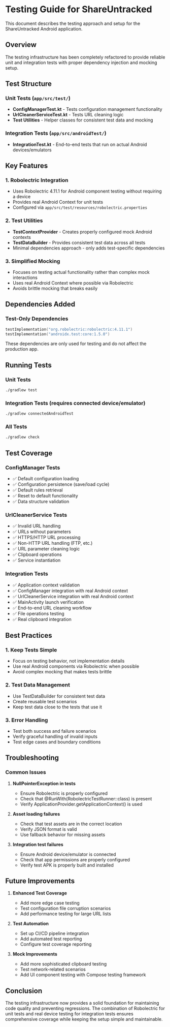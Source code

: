 # Testing Guide for ShareUntracked

This document describes the testing approach and setup for the ShareUntracked Android application.

## Overview

The testing infrastructure has been completely refactored to provide reliable unit and integration tests with proper dependency injection and mocking setup.

## Test Structure

### Unit Tests (`app/src/test/`)
- **ConfigManagerTest.kt** - Tests configuration management functionality
- **UrlCleanerServiceTest.kt** - Tests URL cleaning logic
- **Test Utilities** - Helper classes for consistent test data and mocking

### Integration Tests (`app/src/androidTest/`)
- **IntegrationTest.kt** - End-to-end tests that run on actual Android devices/emulators

## Key Features

### 1. Robolectric Integration
- Uses Robolectric 4.11.1 for Android component testing without requiring a device
- Provides real Android Context for unit tests
- Configured via `app/src/test/resources/robolectric.properties`

### 2. Test Utilities
- **TestContextProvider** - Creates properly configured mock Android contexts
- **TestDataBuilder** - Provides consistent test data across all tests
- Minimal dependencies approach - only adds test-specific dependencies

### 3. Simplified Mocking
- Focuses on testing actual functionality rather than complex mock interactions
- Uses real Android Context where possible via Robolectric
- Avoids brittle mocking that breaks easily

## Dependencies Added

### Test-Only Dependencies
```kotlin
testImplementation("org.robolectric:robolectric:4.11.1")
testImplementation("androidx.test:core:1.5.0")
```

These dependencies are only used for testing and do not affect the production app.

## Running Tests

### Unit Tests
```bash
./gradlew test
```

### Integration Tests (requires connected device/emulator)
```bash
./gradlew connectedAndroidTest
```

### All Tests
```bash
./gradlew check
```

## Test Coverage

### ConfigManager Tests
- ✅ Default configuration loading
- ✅ Configuration persistence (save/load cycle)
- ✅ Default rules retrieval
- ✅ Reset to default functionality
- ✅ Data structure validation

### UrlCleanerService Tests
- ✅ Invalid URL handling
- ✅ URLs without parameters
- ✅ HTTPS/HTTP URL processing
- ✅ Non-HTTP URL handling (FTP, etc.)
- ✅ URL parameter cleaning logic
- ✅ Clipboard operations
- ✅ Service instantiation

### Integration Tests
- ✅ Application context validation
- ✅ ConfigManager integration with real Android context
- ✅ UrlCleanerService integration with real Android context
- ✅ MainActivity launch verification
- ✅ End-to-end URL cleaning workflow
- ✅ File operations testing
- ✅ Real clipboard integration

## Best Practices

### 1. Keep Tests Simple
- Focus on testing behavior, not implementation details
- Use real Android components via Robolectric when possible
- Avoid complex mocking that makes tests brittle

### 2. Test Data Management
- Use TestDataBuilder for consistent test data
- Create reusable test scenarios
- Keep test data close to the tests that use it

### 3. Error Handling
- Test both success and failure scenarios
- Verify graceful handling of invalid inputs
- Test edge cases and boundary conditions

## Troubleshooting

### Common Issues

1. **NullPointerException in tests**
   - Ensure Robolectric is properly configured
   - Check that @RunWith(RobolectricTestRunner::class) is present
   - Verify ApplicationProvider.getApplicationContext() is used

2. **Asset loading failures**
   - Check that test assets are in the correct location
   - Verify JSON format is valid
   - Use fallback behavior for missing assets

3. **Integration test failures**
   - Ensure Android device/emulator is connected
   - Check that app permissions are properly configured
   - Verify test APK is properly built and installed

## Future Improvements

1. **Enhanced Test Coverage**
   - Add more edge case testing
   - Test configuration file corruption scenarios
   - Add performance testing for large URL lists

2. **Test Automation**
   - Set up CI/CD pipeline integration
   - Add automated test reporting
   - Configure test coverage reporting

3. **Mock Improvements**
   - Add more sophisticated clipboard testing
   - Test network-related scenarios
   - Add UI component testing with Compose testing framework

## Conclusion

The testing infrastructure now provides a solid foundation for maintaining code quality and preventing regressions. The combination of Robolectric for unit tests and real device testing for integration tests ensures comprehensive coverage while keeping the setup simple and maintainable.
